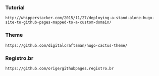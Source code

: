 ### Tutorial 

	http://whipperstacker.com/2015/11/27/deploying-a-stand-alone-hugo-site-to-github-pages-mapped-to-a-custom-domain/

### Theme

	https://github.com/digitalcraftsman/hugo-cactus-theme/

### Registro.br

	https://github.com/orige/githubpages.registro.br
